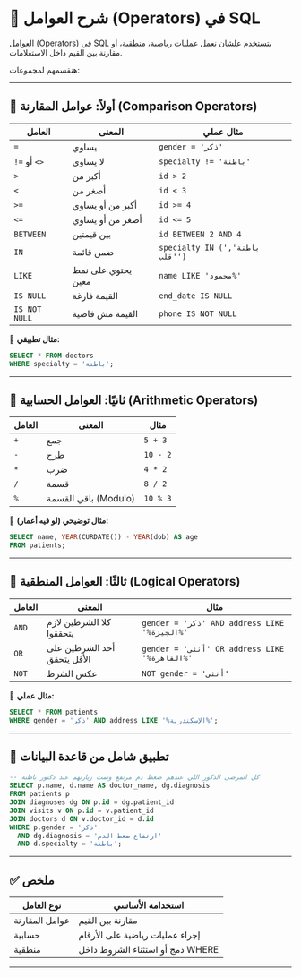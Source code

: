 # 🧠 شرح العوامل (Operators) في SQL

العوامل (Operators) في SQL بتستخدم علشان نعمل عمليات رياضية، منطقية، أو مقارنة بين القيم داخل الاستعلامات.

هنقسمهم لمجموعات:

---

## 📌 أولاً: عوامل المقارنة (Comparison Operators)

| العامل | المعنى                        | مثال عملي |
|--------|-------------------------------|------------|
| `=`    | يساوي                         | `gender = 'ذكر'` |
| `!=` أو `<>` | لا يساوي               | `specialty != 'باطنة'` |
| `>`    | أكبر من                        | `id > 2` |
| `<`    | أصغر من                        | `id < 3` |
| `>=`   | أكبر من أو يساوي               | `id >= 4` |
| `<=`   | أصغر من أو يساوي               | `id <= 5` |
| `BETWEEN` | بين قيمتين                 | `id BETWEEN 2 AND 4` |
| `IN`   | ضمن قائمة                     | `specialty IN ('باطنة', 'قلب')` |
| `LIKE` | يحتوي على نمط معين             | `name LIKE 'محمود%'` |
| `IS NULL` | القيمة فارغة               | `end_date IS NULL` |
| `IS NOT NULL` | القيمة مش فاضية       | `phone IS NOT NULL` |

🧪 **مثال تطبيقي:**
```sql
SELECT * FROM doctors
WHERE specialty = 'باطنة';
```

---

## 🧮 ثانيًا: العوامل الحسابية (Arithmetic Operators)

| العامل | المعنى                 | مثال |
|--------|------------------------|--------|
| `+`    | جمع                    | `5 + 3` |
| `-`    | طرح                    | `10 - 2` |
| `*`    | ضرب                    | `4 * 2` |
| `/`    | قسمة                   | `8 / 2` |
| `%`    | باقي القسمة (Modulo)  | `10 % 3` |

🧪 **مثال توضيحي (لو فيه أعمار):**
```sql
SELECT name, YEAR(CURDATE()) - YEAR(dob) AS age
FROM patients;
```

---

## 🔗 ثالثًا: العوامل المنطقية (Logical Operators)

| العامل | المعنى                          | مثال |
|--------|----------------------------------|--------|
| `AND`  | كلا الشرطين لازم يتحققوا         | `gender = 'ذكر' AND address LIKE '%الجيزة%'` |
| `OR`   | أحد الشرطين على الأقل يتحقق      | `gender = 'أنثى' OR address LIKE '%القاهرة%'` |
| `NOT`  | عكس الشرط                        | `NOT gender = 'أنثى'` |

🧪 **مثال عملي:**
```sql
SELECT * FROM patients
WHERE gender = 'ذكر' AND address LIKE '%الإسكندرية%';
```

---

## 🧪 تطبيق شامل من قاعدة البيانات

```sql
-- كل المرضى الذكور اللي عندهم ضغط دم مرتفع وتمت زيارتهم عند دكتور باطنة
SELECT p.name, d.name AS doctor_name, dg.diagnosis
FROM patients p
JOIN diagnoses dg ON p.id = dg.patient_id
JOIN visits v ON p.id = v.patient_id
JOIN doctors d ON v.doctor_id = d.id
WHERE p.gender = 'ذكر'
  AND dg.diagnosis = 'ارتفاع ضغط الدم'
  AND d.specialty = 'باطنة';
```

---

## ✅ ملخص

| نوع العامل     | استخدامه الأساسي                        |
|----------------|-----------------------------------------|
| عوامل المقارنة | مقارنة بين القيم                        |
| حسابية         | إجراء عمليات رياضية على الأرقام         |
| منطقية         | دمج أو استثناء الشروط داخل WHERE         |

---